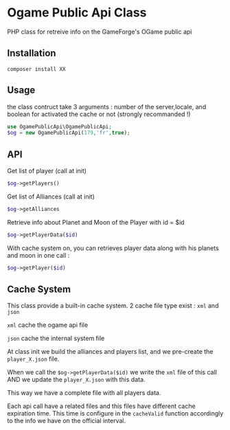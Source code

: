 # Ogame Public Api Class
PHP class for retreive info on the GameForge's OGame public api

## Installation
`composer install XX`

## Usage
the class contruct take 3 arguments : number of the server,locale, and boolean for activated the cache or not (strongly recommanded !)

```php
use OgamePublicApi\OgamePublicApi;
$og = new OgamePublicApi(179,'fr',true);
```
## API
Get list of player (call at init)
```php
$og->getPlayers()
```
Get list of Alliances (call at init)
```php
$og->getAlliances
```

Retrieve info about Planet and Moon of the Player with id = $id
```php
$og->getPlayerData($id)
```

With cache system on, you can retrieves player data along with his planets and moon in one call :
```php
$og->getPlayer($id)
```

## Cache System
This class provide a built-in cache system. 2 cache file type exist : `xml` and `json`

`xml` cache the ogame api file

`json` cache the internal system file

At class init we build the alliances and players list, and we pre-create the `player_X.json` file.

When we call the `$og->getPlayerData($id)` we write the `xml` file of this call AND we update the `player_X.json` with this data.

This way we have a complete file with all players data.

Each api call have a related files and this files have different cache expiration time. This time is configure in the `cacheValid` function accordingly to the info we have on the official interval.

